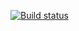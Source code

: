 [![Build status](https://ci.appveyor.com/api/projects/status/m5rev1lqvafqrr9s/branch/main?svg=true)](https://ci.appveyor.com/project/german-spb/anime/branch/main)
